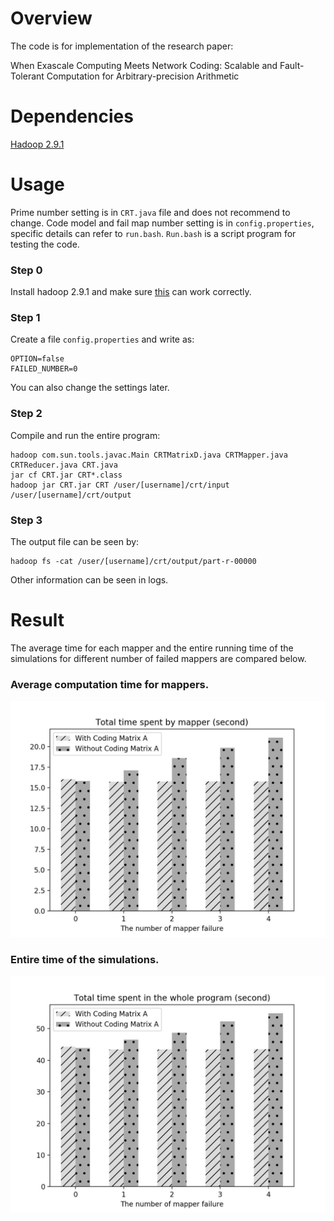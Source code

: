 # Overview

The code is for implementation of the research paper:

When Exascale Computing Meets Network Coding: Scalable and Fault-Tolerant Computation for Arbitrary-precision Arithmetic

# Dependencies

[Hadoop 2.9.1](http://hadoop.apache.org/docs/r2.9.1/index.html)

# Usage

Prime number setting is in `CRT.java` file and does not recommend to change.
Code model and fail map number setting is in `config.properties`, specific details can refer to `run.bash`.
`Run.bash` is a script program for testing the code.

### Step 0

Install hadoop 2.9.1 and make sure [this](https://hadoop.apache.org/docs/stable/hadoop-project-dist/hadoop-common/SingleCluster.html) can work correctly.

### Step 1

Create a file `config.properties` and write as:

    OPTION=false
    FAILED_NUMBER=0
    
You can also change the settings later.

### Step 2

Compile and run the entire program:

    hadoop com.sun.tools.javac.Main CRTMatrixD.java CRTMapper.java CRTReducer.java CRT.java
    jar cf CRT.jar CRT*.class
    hadoop jar CRT.jar CRT /user/[username]/crt/input /user/[username]/crt/output

### Step 3

The output file can be seen by:

    hadoop fs -cat /user/[username]/crt/output/part-r-00000

Other information can be seen in logs.

# Result

The average time for each mapper and the entire running time of the simulations for different number of failed mappers are compared below.

### Average computation time for mappers.
![Average computation time for mappers](Pic/img1.jpg)

### Entire time of the simulations.
![Entire time of the simulations](Pic/img2.jpg)